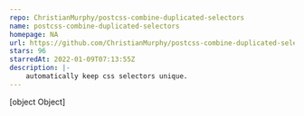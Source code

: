 ```yaml
---
repo: ChristianMurphy/postcss-combine-duplicated-selectors
name: postcss-combine-duplicated-selectors
homepage: NA
url: https://github.com/ChristianMurphy/postcss-combine-duplicated-selectors
stars: 96
starredAt: 2022-01-09T07:13:55Z
description: |-
    automatically keep css selectors unique.
---
```


[object Object]
